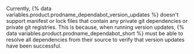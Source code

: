 Currently, {% data variables.product.prodname_dependabot_version_updates %} doesn't support manifest or lock files that contain any private git dependencies or private git registries. This is because, when running version updates, {% data variables.product.prodname_dependabot_short %} must be able to resolve all dependencies from their source to verify that version updates have been successful.